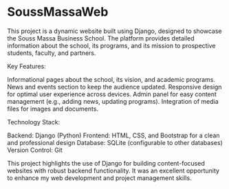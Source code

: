# SoussMassaWeb
This project is a dynamic website built using Django, designed to showcase the Souss Massa Business School. The platform provides detailed information about the school, its programs, and its mission to prospective students, faculty, and partners.

Key Features:

  Informational pages about the school, its vision, and academic programs.
  News and events section to keep the audience updated.
  Responsive design for optimal user experience across devices.
  Admin panel for easy content management (e.g., adding news, updating programs).
  Integration of media files for images and documents.

Technology Stack:

  Backend: Django (Python)
  Frontend: HTML, CSS, and Bootstrap for a clean and professional design
  Database: SQLite (configurable to other databases)
  Version Control: Git

This project highlights the use of Django for building content-focused websites with robust backend functionality. It was an excellent opportunity to enhance my web development and project management skills.
